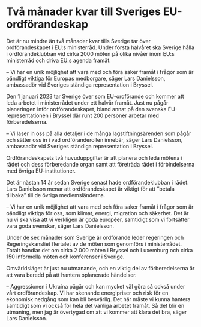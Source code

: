 # Två månader kvar till Sveriges EU-ordförandeskap

Det är nu mindre än två månader kvar tills Sverige tar över ordförandeskapet i EU:s ministerråd. Under första halvåret ska Sverige hålla i ordförandeklubban vid cirka 2000 möten på olika nivåer inom EU:s ministerråd och driva EU:s agenda framåt.


– Vi har en unik möjlighet att vara med och föra saker framåt i frågor som är oändligt viktiga för Europas medborgare, säger Lars Danielsson, ambassadör vid Sveriges ständiga representation i Bryssel.

Den 1 januari 2023 tar Sverige över som EU\-ordförande och kommer att leda arbetet i ministerrådet under ett halvår framåt. Just nu pågår planeringen inför ordförandeskapet, bland annat på den svenska EU\-representationen i Bryssel där runt 200 personer arbetar med förberedelserna.

– Vi läser in oss på alla detaljer i de många lagstiftningsärenden som pågår och sätter oss in i vad ordföranderollen innebär, säger Lars Danielsson, ambassadör vid Sveriges ständiga representation i Bryssel.

Ordförandeskapets två huvuduppgifter är att planera och leda mötena i rådet och dess förberedande organ samt att företräda rådet i förbindelserna med övriga EU\-institutioner.

Det är nästan 14 år sedan Sverige senast hade ordförandeklubban i rådet. Lars Danielsson menar att ordförandeskapet är viktigt för att ”betala tillbaka” till de övriga medlemsländerna.

– Vi har en unik möjlighet att vara med och föra saker framåt i frågor som är oändligt viktiga för oss, som klimat, energi, migration och säkerhet. Det är nu vi ska visa att vi verkligen är goda européer, samtidigt som vi fortsätter vara goda svenskar, säger Lars Danielsson.

Under de sex månader som Sverige är ordförande leder regeringen och Regeringskansliet flertalet av de möten som genomförs i ministerrådet. Totalt handlar det om cirka 2 000 möten i Bryssel och Luxemburg och cirka 150 informella möten och konferenser i Sverige.

Omvärldsläget är just nu utmanande, och en viktig del av förberedelserna är att vara beredd på att hantera oplanerade händelser.

– Aggressionen i Ukraina pågår och kan mycket väl göra så också under vårt ordförandeskap. Vi har skenande energipriser och risk för en ekonomisk nedgång som kan bli besvärlig. Det här måste vi kunna hantera samtidigt som vi också för hela det vanliga arbetet framåt. Så det blir en utmaning, men jag är övertygad om att vi kommer att klara det bra, säger Lars Danielsson.
